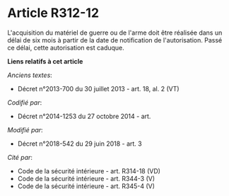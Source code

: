# Article R312-12

L'acquisition du matériel de guerre ou de l'arme doit être réalisée dans un délai de six mois à partir de la date de
notification de l'autorisation. Passé ce délai, cette autorisation est caduque.

**Liens relatifs à cet article**

_Anciens textes_:

  - Décret n°2013-700 du 30 juillet 2013 - art. 18, al. 2 (VT)

_Codifié par_:

  - Décret n°2014-1253 du 27 octobre 2014 - art.

_Modifié par_:

  - Décret n°2018-542 du 29 juin 2018 - art. 3

_Cité par_:

  - Code de la sécurité intérieure - art. R314-18 (VD)
  - Code de la sécurité intérieure - art. R344-3 (V)
  - Code de la sécurité intérieure - art. R345-4 (V)
